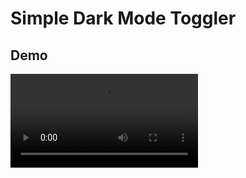 # Simple Dark Mode Toggler

## Demo
<video src="https://user-images.githubusercontent.com/57489399/163300304-0d2a8019-4a55-4f6e-a50e-f0e891e1a460.mov" name="Dark mode toggler">

